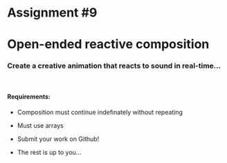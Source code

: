 # Assignment #9

# Open-ended reactive composition

### Create a creative animation that reacts to sound in real-time… 

<br>

#### Requirements:

* Composition must continue indefinately without repeating

* Must use arrays

* Submit your work on Github!

* The rest is up to you…
